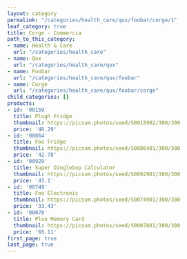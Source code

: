 ```yaml
---
layout: category
permalink: "/categories/health_care/qux/foobar/corge/1"
leaf_category: true
title: Corge - Commercia
path_to_this_category:
- name: Health & Care
  url: "/categories/health_care"
- name: Qux
  url: "/categories/health_care/qux"
- name: Foobar
  url: "/categories/health_care/qux/foobar"
- name: Corge
  url: "/categories/health_care/qux/foobar/corge"
child_categories: []
products:
- id: '00159'
  title: Plugh Fridge
  thumbnail: https://picsum.photos/seed/S0015902/300/300
  price: '40.29'
- id: '00864'
  title: Foo Fridge
  thumbnail: https://picsum.photos/seed/S0086401/300/300
  price: '42.78'
- id: '00929'
  title: Super Dinglebop Calculator
  thumbnail: https://picsum.photos/seed/S0092901/300/300
  price: '43.1'
- id: '00749'
  title: Foo Electronic
  thumbnail: https://picsum.photos/seed/S0074901/300/300
  price: '33.43'
- id: '00078'
  title: Ploo Memory Card
  thumbnail: https://picsum.photos/seed/S0007801/300/300
  price: '65.11'
first_page: true
last_page: true
---
```

